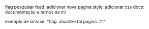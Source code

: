 flag pesquisar 
fead: adicionar nova pagina 
style: adicionar css
docs: documentação e ternos de ml 

exemplo de sintaxe: "flag: atualizei tal pagina. #1"